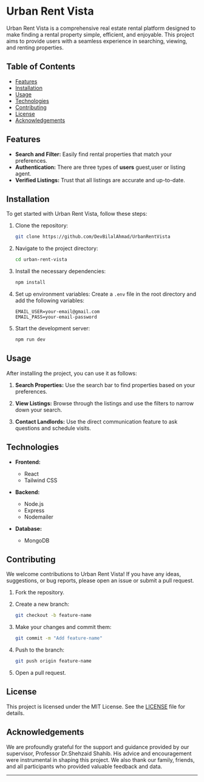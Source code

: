 # Urban Rent Vista

Urban Rent Vista is a comprehensive real estate rental platform designed to make finding a rental property simple, efficient, and enjoyable. This project aims to provide users with a seamless experience in searching, viewing, and renting properties.

## Table of Contents
- [Features](#features)
- [Installation](#installation)
- [Usage](#usage)
- [Technologies](#technologies)
- [Contributing](#contributing)
- [License](#license)
- [Acknowledgements](#acknowledgements)

## Features
- **Search and Filter:** Easily find rental properties that match your preferences.
- **Authentication:** There are three types of **users** guest,user or listing agent.  
- **Verified Listings:** Trust that all listings are accurate and up-to-date.

## Installation
To get started with Urban Rent Vista, follow these steps:

1. Clone the repository:
   ```bash
   git clone https://github.com/DevBilalAhmad/UrbanRentVista
   ```

2. Navigate to the project directory:
   ```bash
   cd urban-rent-vista
   ```

3. Install the necessary dependencies:
   ```bash
   npm install
   ```

4. Set up environment variables:
   Create a `.env` file in the root directory and add the following variables:
   ```plaintext
   EMAIL_USER=your-email@gmail.com
   EMAIL_PASS=your-email-password
   ```

5. Start the development server:
   ```bash
   npm run dev 
   ```

## Usage
After installing the project, you can use it as follows:

1. **Search Properties:**
   Use the search bar to find properties based on your preferences.

2. **View Listings:**
   Browse through the listings and use the filters to narrow down your search.


3. **Contact Landlords:**
   Use the direct communication feature to ask questions and schedule visits.

## Technologies
- **Frontend:**
  - React
  - Tailwind CSS

- **Backend:**
  - Node.js
  - Express
  - Nodemailer

- **Database:**
  - MongoDB

## Contributing
We welcome contributions to Urban Rent Vista! If you have any ideas, suggestions, or bug reports, please open an issue or submit a pull request.

1. Fork the repository.
2. Create a new branch:
   ```bash
   git checkout -b feature-name
   ```

3. Make your changes and commit them:
   ```bash
   git commit -m "Add feature-name"
   ```

4. Push to the branch:
   ```bash
   git push origin feature-name
   ```

5. Open a pull request.

## License
This project is licensed under the MIT License. See the [LICENSE](LICENSE) file for details.

## Acknowledgements
We are profoundly grateful for the support and guidance provided by our supervisor, Professor Dr.Shehzaid Shahib. His advice and encouragement were instrumental in shaping this project. We also thank our family, friends, and all participants who provided valuable feedback and data.

---

